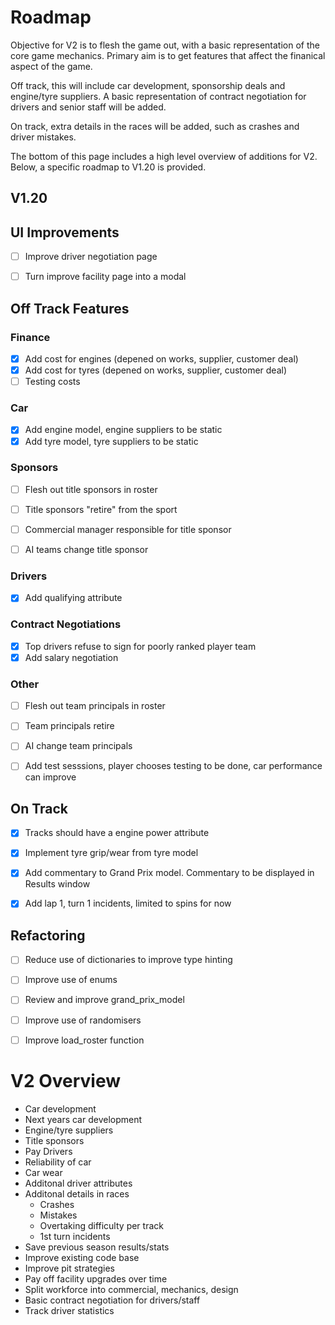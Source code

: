 # Roadmap

Objective for V2 is to flesh the game out, with a basic representation of the core game mechanics. Primary aim is to get features that affect the finanical aspect of the game.

Off track, this will include car development, sponsorship deals and engine/tyre suppliers. A basic representation of contract negotiation for drivers and senior staff will be added.

On track, extra details in the races will be added, such as crashes and driver mistakes. 

The bottom of this page includes a high level overview of additions for V2. Below, a specific roadmap to V1.20 is provided.

## V1.20


## UI Improvements

- [ ] Improve driver negotiation page
- [ ] Turn improve facility page into a modal


## Off Track Features

### Finance

- [x] Add cost for engines (depened on works, supplier, customer deal)
- [x] Add cost for tyres (depened on works, supplier, customer deal)
- [ ] Testing costs

### Car

- [x] Add engine model, engine suppliers to be static
- [x] Add tyre model, tyre suppliers to be static

### Sponsors

- [ ] Flesh out title sponsors in roster
- [ ] Title sponsors "retire" from the sport
- [ ] Commercial manager responsible for title sponsor
- [ ] AI teams change title sponsor


### Drivers

- [x] Add qualifying attribute

### Contract Negotiations

- [x] Top drivers refuse to sign for poorly ranked player team
- [x] Add salary negotiation
		
### Other

- [ ] Flesh out team principals in roster
- [ ] Team principals retire
- [ ] AI change team principals
- [ ] Add test sesssions, player chooses testing to be done, car performance can improve


## On Track

- [x] Tracks should have a engine power attribute
- [x] Implement tyre grip/wear from tyre model
- [x] Add commentary to Grand Prix model. Commentary to be displayed in Results window
- [x] Add lap 1, turn 1 incidents, limited to spins for now


## Refactoring

- [ ] Reduce use of dictionaries to improve type hinting
- [ ] Improve use of enums
- [ ] Review and improve grand_prix_model
- [ ] Improve use of randomisers
- [ ] Improve load_roster function


# V2 Overview

- Car development
- Next years car development
- Engine/tyre suppliers
- Title sponsors
- Pay Drivers
- Reliability of car
- Car wear
- Additonal driver attributes
- Additonal details in races
	- Crashes
	- Mistakes
	- Overtaking difficulty per track
	- 1st turn incidents
- Save previous season results/stats
- Improve existing code base
- Improve pit strategies
- Pay off facility upgrades over time
- Split workforce into commercial, mechanics, design
- Basic contract negotiation for drivers/staff
- Track driver statistics
